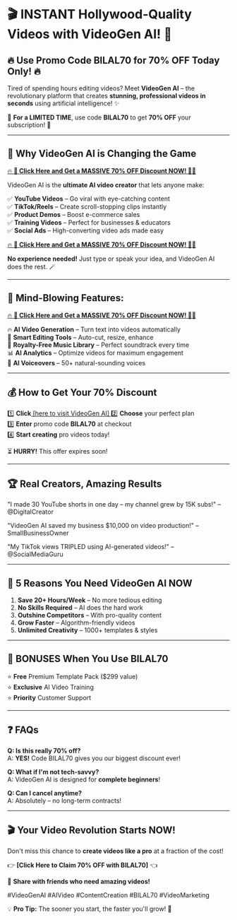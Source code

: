 # 🎬 **INSTANT Hollywood-Quality Videos with VideoGen AI!** 🎥  
## 🔥 **Use Promo Code BILAL70 for 70% OFF Today Only!** 🔥  

Tired of spending hours editing videos? Meet **VideoGen AI** – the revolutionary platform that creates **stunning, professional videos in seconds** using artificial intelligence! ✨  

🚀 **For a LIMITED TIME**, use code **BILAL70** to get **70% OFF** your subscription! 🚀  

---

## 💎 **Why VideoGen AI is Changing the Game**  

[🔥 **🚀 Click Here and Get a MASSIVE 70% OFF Discount NOW! 🚀🔥**  ](https://videogen.io/?via=90off)

VideoGen AI is the **ultimate AI video creator** that lets anyone make:  

✅ **YouTube Videos** – Go viral with eye-catching content  
✅ **TikTok/Reels** – Create scroll-stopping clips instantly  
✅ **Product Demos** – Boost e-commerce sales  
✅ **Training Videos** – Perfect for businesses & educators  
✅ **Social Ads** – High-converting video ads made easy  

[🔥 **🚀 Click Here and Get a MASSIVE 70% OFF Discount NOW! 🚀🔥**  ](https://videogen.io/?via=90off)

**No experience needed!** Just type or speak your idea, and VideoGen AI does the rest. 🪄  

---

## 🌟 **Mind-Blowing Features:**  

[🔥 **🚀 Click Here and Get a MASSIVE 70% OFF Discount NOW! 🚀🔥**  ](https://videogen.io/?via=90off)

🔥 **AI Video Generation** – Turn text into videos automatically  
🎥 **Smart Editing Tools** – Auto-cut, resize, enhance  
🎵 **Royalty-Free Music Library** – Perfect soundtrack every time  
📊 **AI Analytics** – Optimize videos for maximum engagement  
💬 **AI Voiceovers** – 50+ natural-sounding voices  

---

## 💰 **How to Get Your 70% Discount**  

1️⃣ **Click**[ [here to visit VideoGen AI]  ](https://videogen.io/?via=90off)
2️⃣ **Choose** your perfect plan  
3️⃣ **Enter** promo code **BILAL70** at checkout  
4️⃣ **Start creating** pro videos today!  

⏳ **HURRY!** This offer expires soon!  

---

## 🏆 **Real Creators, Amazing Results**  

"I made 30 YouTube shorts in one day – my channel grew by 15K subs!" – @DigitalCreator  

"VideoGen AI saved my business $10,000 on video production!" – SmallBusinessOwner  

"My TikTok views TRIPLED using AI-generated videos!" – @SocialMediaGuru  

---

## 🚀 **5 Reasons You Need VideoGen AI NOW**  

1. **Save 20+ Hours/Week** – No more tedious editing  
2. **No Skills Required** – AI does the hard work  
3. **Outshine Competitors** – With pro-quality content  
4. **Grow Faster** – Algorithm-friendly videos  
5. **Unlimited Creativity** – 1000+ templates & styles  

---

## 🎁 **BONUSES When You Use BILAL70**  

⭐ **Free** Premium Template Pack ($299 value)  
⭐ **Exclusive** AI Video Training  
⭐ **Priority** Customer Support  

---

## ❓ **FAQs**  

**Q: Is this really 70% off?**  
A: **YES!** Code BILAL70 gives you our biggest discount ever!  

**Q: What if I'm not tech-savvy?**  
A: VideoGen AI is designed for **complete beginners**!  

**Q: Can I cancel anytime?**  
A: Absolutely – no long-term contracts!  

---

## 🎬 **Your Video Revolution Starts NOW!**  

Don't miss this chance to **create videos like a pro** at a fraction of the cost!  

👉 **[Click Here to Claim 70% OFF with BILAL70]** 👈  

📢 **Share with friends who need amazing videos!**  

#VideoGenAI #AIVideo #ContentCreation #BILAL70 #VideoMarketing  

💡 **Pro Tip:** The sooner you start, the faster you'll grow! 🚀
